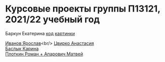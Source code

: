 # Курсовые проекты группы П13121, 2021/22 учебный год
Баркун Екатерина
[код](https://github.com/katiebarkun3/SFML-EDIBLE-INEDIBLE-FINAL-VERSION-2022)
[картинки](https://github.com/katiebarkun3/SFML-EDIBLE-INEDIBLE-FINAL-VERSION-2022-IMAGES)<br/>


[Иванов Ярослав](https://github.com/bomgara228/the-end.)<br/>
[Цвирко Анастасия](https://github.com/Tsvirko-Nastya2007/tanks-final)<br/>
[Баслык Карина](https://github.com/karrina867/sea-race_1)<br/>
[Плоткин Роман + Апарович Матвей](https://github.com/romanpltk/dino17.06)<br/>

